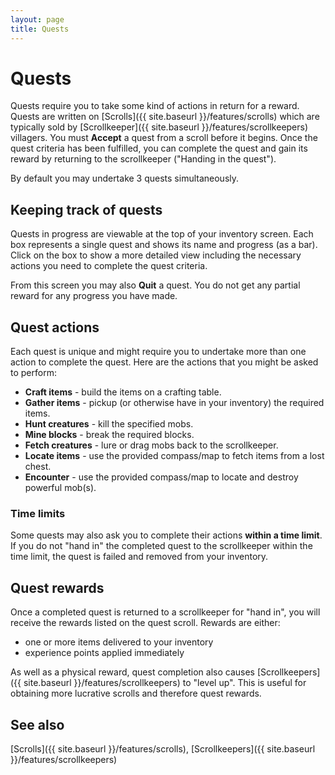 ```yaml
---
layout: page
title: Quests
---
```


# Quests

Quests require you to take some kind of actions in return for a reward.  Quests are written on [Scrolls]({{ site.baseurl }}/features/scrolls) which are typically sold by [Scrollkeeper]({{ site.baseurl }}/features/scrollkeepers) villagers. You must **Accept** a quest from a scroll before it begins. Once the quest criteria has been fulfilled, you can complete the quest and gain its reward by returning to the scrollkeeper ("Handing in the quest").

By default you may undertake 3 quests simultaneously.

## Keeping track of quests

Quests in progress are viewable at the top of your inventory screen.  Each box represents a single quest and shows its name and progress (as a bar).  Click on the box to show a more detailed view including the necessary actions you need to complete the quest criteria. 

From this screen you may also **Quit** a quest.  You do not get any partial reward for any progress you have made.

## Quest actions

Each quest is unique and might require you to undertake more than one action to complete the quest.  Here are the actions that you might be asked to perform:

* **Craft items** - build the items on a crafting table.
* **Gather items** - pickup (or otherwise have in your inventory) the required items.
* **Hunt creatures** - kill the specified mobs.
* **Mine blocks** - break the required blocks.
* **Fetch creatures** - lure or drag mobs back to the scrollkeeper.
* **Locate items** - use the provided compass/map to fetch items from a lost chest.
* **Encounter** - use the provided compass/map to locate and destroy powerful mob(s).

### Time limits

Some quests may also ask you to complete their actions **within a time limit**.  If you do not "hand in" the completed quest to the scrollkeeper within the time limit, the quest is failed and removed from your inventory.

## Quest rewards

Once a completed quest is returned to a scrollkeeper for "hand in", you will receive the rewards listed on the quest scroll.  Rewards are either:
* one or more items delivered to your inventory
* experience points applied immediately

As well as a physical reward, quest completion also causes [Scrollkeepers]({{ site.baseurl }}/features/scrollkeepers) to "level up". This is useful for obtaining more lucrative scrolls and therefore quest rewards.

## See also

[Scrolls]({{ site.baseurl }}/features/scrolls), [Scrollkeepers]({{ site.baseurl }}/features/scrollkeepers)